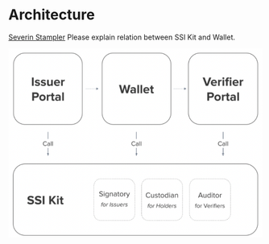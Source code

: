 # Architecture

[Severin Stampler](https://app.gitbook.com/u/QbVrGMSggtaXNsjpphAURnvy9dB2 "mention") Please explain relation between SSI Kit and Wallet.

![](<../../.gitbook/assets/Screenshot 2022-03-18 at 16.04.39.png>)
